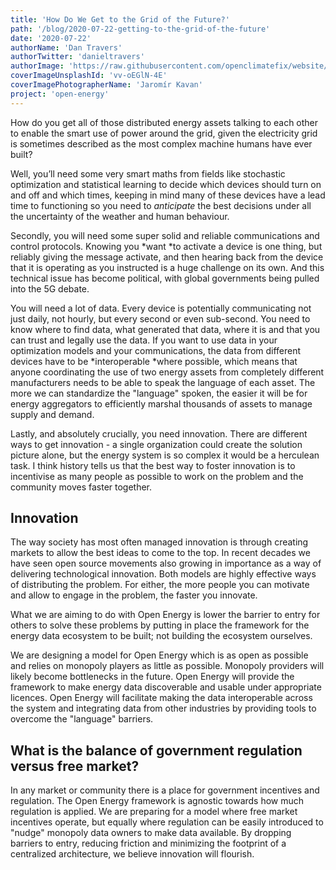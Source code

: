 ```yaml
---
title: 'How Do We Get to the Grid of the Future?'
path: '/blog/2020-07-22-getting-to-the-grid-of-the-future'
date: '2020-07-22'
authorName: 'Dan Travers'
authorTwitter: 'danieltravers'
authorImage: 'https://raw.githubusercontent.com/openclimatefix/website/master/src/images/people/dan.jpg'
coverImageUnsplashId: 'vv-oEGlN-4E'
coverImagePhotographerName: 'Jaromír Kavan'
project: 'open-energy'
---
```


How do you get all of those distributed energy assets talking to each other to enable the smart use of power around the grid, given the electricity grid is sometimes described as the most complex machine humans have ever built?

Well, you’ll need some very smart maths from fields like stochastic optimization and statistical learning to decide which devices should turn on and off and which times, keeping in mind many of these devices have a lead time to functioning so you need to *anticipate* the best decisions under all the uncertainty of the weather and human behaviour.  

Secondly, you will need some super solid and reliable communications and control protocols.  Knowing you *want *to activate a device is one thing, but reliably giving the message activate, and then hearing back from the device that it is operating as you instructed is a huge challenge on its own.  And this technical issue has become political, with global governments being pulled into the 5G debate.  

You will need a lot of data.  Every device is potentially communicating not just daily, not hourly, but every second or even sub-second.  You need to know where to find data, what generated that data, where it is and that you can trust and legally use the data.  If you want to use data in your optimization models and your communications, the data from different devices have to be *interoperable *where possible, which means that anyone coordinating the use of two energy assets from completely different manufacturers needs to be able to speak the language of each asset.  The more we can standardize the "language" spoken, the easier it will be for energy aggregators to efficiently marshal thousands of assets to manage supply and demand. 

Lastly, and absolutely crucially, you need innovation.  There are different ways to get innovation - a single organization could create the solution picture alone, but the energy system is so complex it would be a herculean task.  I think history tells us that the best way to foster innovation is to incentivise as many people as possible to work on the problem and the community moves faster together.  

## Innovation

The way society has most often managed innovation is through creating markets to allow the best ideas to come to the top.  In recent decades we have seen open source movements also growing in importance as a way of delivering technological innovation.  Both models are highly effective ways of distributing the problem.  For either, the more people you can motivate and allow to engage in the problem, the faster you innovate.  

What we are aiming to do with Open Energy is lower the barrier to entry for others to solve these problems by putting in place the framework for the energy data ecosystem to be built; not building the ecosystem ourselves.  

We are designing a model for Open Energy which is as open as possible and relies on monopoly players as little as possible.  Monopoly providers will likely become bottlenecks in the future.  Open Energy will provide the framework to make energy data discoverable and usable under appropriate licences. Open Energy will facilitate making the data interoperable across the system and integrating data from other industries by providing tools to overcome the "language" barriers.  

## What is the balance of government regulation versus free market?

In any market or community there is a place for government incentives and regulation.  The Open Energy framework is agnostic towards how much regulation is applied.  We are preparing for a model where free market incentives operate, but equally where regulation can be easily introduced to "nudge" monopoly data owners to make data available.  By dropping barriers to entry, reducing friction and minimizing the footprint of a centralized architecture, we believe innovation will flourish.
